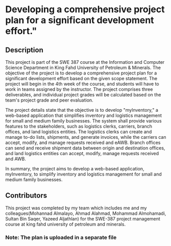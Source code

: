 <h1>Developing a comprehensive project plan for a significant
development effort."</h1>


<h2>Description</h2>
<p>
This project is part of the SWE 387 course at the Information and Computer Science Department in King Fahd University of Petroleum & Minerals. The objective of the project is to develop a comprehensive project plan for a significant development effort based on the given scope statement. The project will begin in the 4th week of the course, and students will have to work in teams assigned by the instructor. The project comprises three deliverables, and individual project grades will be calculated based on the team's project grade and peer evaluation.

The project details state that the objective is to develop "myInventory," a web-based application that simplifies inventory and logistics management for small and medium family businesses. The system shall provide various features to the stakeholders, such as logistics clerks, carriers, branch offices, and land logistics entities. The logistics clerks can create and manage to-do lists, shipments, and generate invoices, while the carriers can accept, modify, and manage requests received and eAWB. Branch offices can send and receive shipment data between origin and destination offices, and land logistics entities can accept, modify, manage requests received and AWB.

In summary, the project aims to develop a web-based application, myInventory, to simplify inventory and logistics management for small and medium family businesses.
</p>

<h2>Contributors</h2>
<p>
This project was completed by my team which includes me and my colleagues(Mohannad Almalayo, Ahmad Alahmad, Mohammad Almohamadi, Sultan Bin Saqer, Yazeed Aljathlan) for the SWE-387 project management course at king fahd university of petroleum and minerals.
</p>

<h3>Note: The plan is uploaded in a separate file</h3>
